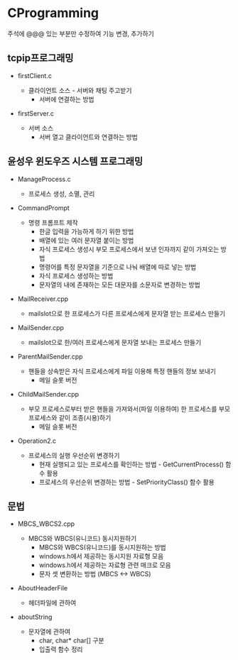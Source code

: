 CProgramming
==================

주석에 @@@ 있는 부분만 수정하여 기능 변경, 추가하기


tcpip프로그래밍
--------------------
+ firstClient.c
  + 클라이언트 소스 - 서버와 채팅 주고받기
    + 서버에 연결하는 방법

+ firstServer.c
  + 서버 소스
    + 서버 열고 클라이언트와 연결하는 방법  



윤성우 윈도우즈 시스템 프로그래밍
-------------------------------

+ ManageProcess.c
   + 프로세스 생성, 소멸, 관리

+ CommandPrompt
   + 명령 프롬프트 제작
      + 한글 입력을 가능하게 하기 위한 방법
      + 배열에 있는 여러 문자열 붙이는 방법
      + 자식 프로세스 생성시 부모 프로세스에서 보낸 인자까지 같이 가져오는 방법
      + 명령어를 특정 문자열을 기준으로 나눠 배열에 따로 넣는 방법
      + 자식 프로세스 생성하는 방법
      + 문자열의 내에 존재하는 모든 대문자를 소문자로 변경하는 방법

+ MailReceiver.cpp
   + mailslot으로 한 프로세스가 다른 프로세스에게 문자열 받는 프로세스 만들기

+ MailSender.cpp
   + mailslot으로 한/여러 프로세스에게 문자열 보내는 프로세스 만들기 

+ ParentMailSender.cpp
   + 핸들을 상속받은 자식 프로세스에게 파일 이용해 특정 핸들의 정보 보내기 
     + 메일 슬롯 버전

+ ChildMailSender.cpp
   + 부모 프로세스로부터 받은 핸들을 가져와서(파일 이용하여) 한 프로세스를 부모 프로세스와 같이 조종(시용)하기
     + 메일 슬롯 버전

+ Operation2.c
   + 프로세스의 실행 우선순위 변경하기
      + 현재 실행되고 있는 프로세스를 확인하는 방법 - GetCurrentProcess() 함수 활용
      + 프로세스의 우선순위 변경하는 방법 - SetPriorityClass() 함수 활용
      
      
문법
----------------------------------
+ MBCS_WBCS2.cpp
   + MBCS와 WBCS(유니코드) 동시지원하기
      + MBCS와 WBCS(유니코드)를 동시지원하는 방법
      + windows.h에서 제공하는 동시지원 자료형 모음
      + windows.h에서 제공하는 자료형 관련 매크로 모음
      + 문자 셋 변환하는 방법 (MBCS <-> WBCS)

+ AboutHeaderFile
   + 헤더파일에 관하여

+ aboutString
   + 문자열에 관하여
      + char, char* char[] 구분
      + 입출력 함수 정리

